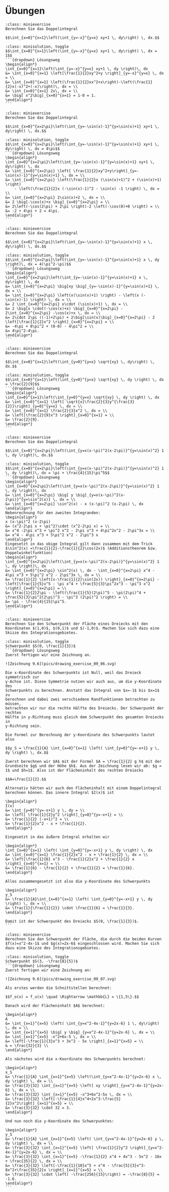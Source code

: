 # Übungen

```{admonition} Übung 9.1
:class: miniexercise
Berechnen Sie das Doppelintegral 

$$\int_{x=0}^{x=1}\left(\int_{y=-x}^{y=x} xy+1 \, dy\right) \, dx.$$
```
````{admonition} Lösung
:class: minisolution, toggle
$$\int_{x=0}^{x=1}\left(\int_{y=-x}^{y=x} xy+1 \, dy\right) \, dx = 1$$
```{dropdown} Lösungsweg
\begin{align*}
\int_{x=0}^{x=1}\left(\int_{y=-x}^{y=x} xy+1 \, dy \right)\, dx 
&= \int_{x=0}^{x=1} \left[\frac{1}{2}xy^2+y \right]_{y=-x}^{y=x} \, dx = \\
&= \int_{x=0}^{x=1} \left(\frac{1}{2}xx^2+x\right)-\left(\frac{1}{2}x(-x)^2+(-x)\right)\, dx = \\
&= \int_{x=0}^{x=1} 2x\, dx = \\
&= \big[ x^2\big]_{x=0}^{x=1} = 1-0 = 1.
\end{align*}
```
````

```{admonition} Übung 9.2
:class: miniexercise
Berechnen Sie das Doppelintegral 

$$\int_{x=0}^{x=2\pi}\left(\int_{y=-\sin(x)-1}^{y=\sin(x)+1} xy+1 \, dy\right) \, dx.$$
```
````{admonition} Lösung
:class: minisolution, toggle
$$\int_{x=0}^{x=2\pi}\left(\int_{y=-\sin(x)-1}^{y=\sin(x)+1} xy+1 \, dy\right) \, dx = 4\pi$$
```{dropdown} Lösungsweg
\begin{align*}
\int_{x=0}^{x=2\pi}\left(\int_{y=-\sin(x)-1}^{y=\sin(x)+1} xy+1 \, dy\right) \, dx
&= \int_{x=0}^{x=2\pi} \left[ \frac{1}{2}xy^2+y\right]_{y=-\sin(x)-1}^{y=\sin(x)+1} \, dx = \\
&= \int_{x=0}^{x=2\pi} \left(\frac{1}{2}x (\sin(x)+1)^2 + (\sin(x)+1) \right) 
    - \left(\frac{1}{2}x (-\sin(x)-1)^2 - \sin(x) -1 \right) \, dx = \\
&= \int_{x=0}^{x=2\pi} 2\sin(x)+2 \, dx = \\
&= 2 \big[-\cos(x)+x \big]_{x=0}^{x=2\pi} = \\
&= 2\left(-\cos(2\pi) + 2\pi \right)-2 \left(-\cos(0)+0 \right) = \\
&= -2 + 4\pi + 2 = 4\pi.    
\end{align*}
```
````

```{admonition} Übung 9.3
:class: miniexercise
Berechnen Sie das Doppelintegral 

$$\int_{x=0}^{x=2\pi}\left(\int_{y=-\sin(x)-1}^{y=\sin(x)+1} x \, dy\right) \, dx.$$
```
````{admonition} Lösung
:class: minisolution, toggle
$$\int_{x=0}^{x=2\pi}\left(\int_{y=-\sin(x)-1}^{y=\sin(x)+1} x \, dy \right)\, dx = 4(\pi^2-\pi)$$
```{dropdown} Lösungsweg
\begin{align*}
\int_{x=0}^{x=2\pi}\left(\int_{y=-\sin(x)-1}^{y=\sin(x)+1} x \, dy\right) \, dx
&= \int_{x=0}^{x=2\pi} \big[xy \big]_{y=-\sin(x)-1}^{y=\sin(x)+1} \, dx = \\
&= \int_{x=0}^{x=2\pi} \left(x(\sin(x)+1) \right) - \left(x (-\sin(x)-1) \right) \, dx = \\
&= 2 \int_{x=0}^{x=2\pi} x\cdot (\sin(x)+1) \, dx = \\
&= 2 \big[x \cdot(-\cos(x)+x) \big]_{x=0}^{x=2\pi} - 2\int_{x=0}^{x=2\pi} -\cos(x)+x \, dx = \\
&= 2\cdot 2\pi ((-1)+2\pi) + 2\big[\sin(x)\big]_{x=0}^{x=2\pi} - 2 \left[\frac{1}{2}x^2 \right]_{x=0}^{x=2\pi} = \\
&= -4\pi + 8\pi^2 + (0-0) - 4\pi^2 = \\
&= 4\pi^2-4\pi.
\end{align*}
```
````

```{admonition} Übung 9.4
:class: miniexercise
Berechnen Sie das Doppelintegral 

$$\int_{x=0}^{x=1}\left(\int_{y=0}^{y=x} \sqrt{xy} \, dy\right) \, dx.$$
```
````{admonition} Lösung
:class: minisolution, toggle
$$\int_{x=0}^{x=1}\left(\int_{y=0}^{y=x} \sqrt{xy} \, dy \right) \, dx = \frac{2}{9}$$
```{dropdown} Lösungsweg
\begin{align*}
\int_{x=0}^{x=1}\left(\int_{y=0}^{y=x} \sqrt{xy} \, dy \right) \, dx 
&= \int_{x=0}^{x=1} \left[ \sqrt{x}\frac{2}{3}y^{\frac{3}{2}}\right]_{y=0}^{y=x} \, dx = \\
&= \int_{x=0}^{x=1} \frac{2}{3}x^2 \, dx = \\
&= \left[\frac{2}{9}x^3 \right]_{x=0}^{x=1} = \\
&= \frac{2}{9}.
\end{align*}
```
````

```{admonition} Übung 9.5
:class: miniexercise
Berechnen Sie das Doppelintegral 

$$\int_{x=0}^{x=2\pi}\left(\int_{y=x(x-\pi)^2(x-2\pi)}^{y=\sin(x)^2} 1 \, dy \right)\, dx.$$
```
````{admonition} Lösung
:class: minisolution, toggle
$$\int_{x=0}^{x=2\pi}\left(\int_{y=x(x-\pi)^2(x-2\pi)}^{y=\sin(x)^2} 1 \, dy \right)\, dx = \pi + \frac{4}{15}\pi^5$$
```{dropdown} Lösungsweg
\begin{align*}
\int_{x=0}^{x=2\pi}\left(\int_{y=x(x-\pi)^2(x-2\pi)}^{y=\sin(x)^2} 1 \, dy \right)\, dx
&= \int_{x=0}^{x=2\pi} \big[ y \big]_{y=x(x-\pi)^2(x-2\pi)}^{y=\sin^2(x)} \, dx = \\
&= \int_{x=0}^{x=2\pi} \sin^2(x) - x (x-\pi)^2 (x-2\pi) \, dx
\end{align*}
Nebenrechnung für den zweiten Integranden:
\begin{align*}
x (x-\pi)^2 (x-2\pi) 
&= (x^2-2\pi x + \pi^2)\cdot (x^2-2\pi x) = \\
&= x^4 -2\pi x^3 + \pi^2 x^2 - 2\pi x^3 + 4\pi^2x^2 - 2\pi^3x = \\
&= x^4 - 4\pi x^3 + 5\pi^2 x^2 - 2\pi^3 x 
\end{align*}
Eingesetzt in das obige Integral gilt dann zusammen mit dem Trick $\sin^2(x) =\frac{1}{2}-\frac{1}{2}\cos(2x)$ (Additionstheorem bzw. Doppelwinkelfunktion)
\begin{align*}
\int_{x=0}^{x=2\pi}\left(\int_{y=x(x-\pi)^2(x-2\pi)}^{y=\sin(x)^2} 1 \, dy \right)\, dx
&= \int_{x=0}^{x=2\pi} \sin^2(x) \, dx - \int_{x=0}^{x=2\pi} x^4 - 4\pi x^3 + 5\pi^2 x^2 - 2\pi^3x \, dx = \\
&= \frac{1}{2} \left[x-\frac{1}{2}\sin(2x)) \right]_{x=0}^{x=2\pi} - \left[\frac{1}{5}x^5 - \pi x^4 + \frac{5}{3}\pi^2x^3 - \pi^3 x^2 \right]_{x=0}^{x=2\pi} = \\
&= \frac{1}{2}2\pi - \left(\frac{1}{5}(2\pi)^5 - \pi(2\pi)^4 + \frac{5}{3}\pi^2(2\pi)^3 - \pi^3 (2\pi)^2 \right) = \\
&= \pi - \frac{4}{15}\pi^5. 
\end{align*}
```
````

```{admonition} Übung 9.6
:class: miniexercise
Berechnen Sie den Schwerpunkt der Fläche eines Dreiecks mit den Koordinaten $(1,0)$, $(0,1)$ und $(-1,0)$. Machen Sie sich dazu eine Skizze des Integrationsgebietes.
```
````{admonition} Lösung
:class: minisolution, toggle
Schwerpunkt $S(0, \frac{1}{3})$
```{dropdown} Lösungsweg
Zuerst fertigen wir eine Zeichnung an.

![Zeichnung 9.6](pics/drawing_exercise_09_06.svg)

Die x-Koordinate des Schwerpunkts ist Null, weil das Dreieck symmetrisch zur
y-Achse ist. Diese Symmetrie nutzen wir auch aus, um die y-Koordinate des
Schwerpunkts zu berechnen. Anstatt das Integral von $x=-1$ bis $x=1$ zu
berechnen und dabei zwei verschiedene Randfunktionen betrachten zu müssen,
betrachten wir nur die rechte Hälfte des Dreiecks. Der Schwerpunkt der rechten
Hälfte in y-Richtung muss gleich dem Schwerpunkt des gesamten Dreiecks in
y-Richtung sein.

Die Formel zur Berechnung der y-Koordinate des Schwerpunkts lautet also

$$y_S = \frac{1}{A} \int_{x=0}^{x=1} \left( \int_{y=0}^{y=-x+1} y \, dy \right) \, dx.$$

Zuerst berechnen wir $A$ mit der Formel $A = \frac{1}{2} g h$ mit der Grundseite $g$ und der Höhe $h$. Aus der Zeichnung lesen wir ab: $g = 1$ und $h=1$. Also ist der Flächeninhalt des rechten Dreiecks 

$$A=\frac{1}{2}.$$

Alternativ hätten wir auch den Flächeninhalt mit einem Doppelintegral berechnen können. Das innere Integral $I(x)$ ist

\begin{align*}
I(x) 
&= \int_{y=0}^{y=-x+1} y \, dy = \\
&= \left[ \frac{1}{2}y^2 \right]_{y=0}^{y=-x+1} = \\
&= \frac{1}{2} (-x+1)^2 = \\
&= \frac{1}{2}x^2 - x + \frac{1}{2}. 
\end{align*}

Eingesetzt in das äußere Integral erhalten wir

\begin{align*}
\int_{x=0}^{x=1} \left( \int_{y=0}^{y=-x+1} y \, dy \right) \, dx
&= \int_{x=0}^{x=1} \frac{1}{2}x^2 - x + \frac{1}{2} \, dx = \\
&= \left[\frac{1}{6} x^3 - \frac{1}{2}x^2 + \frac{1}{2} x \right]_{x=0}^{x=1} = \\
&= \frac{1}{6} - \frac{1}{2} + \frac{1}{2} = \frac{1}{6}.
\end{align*}

Alles zusammengesetzt ist also die y-Koordinate des Schwerpunkts

\begin{align*}
y_S 
&= \frac{1}{A}\int_{x=0}^{x=1} \left( \int_{y=0}^{y=-x+1} y \, dy \right) \, dx = \\
&= \frac{1}{\frac{1}{2}} \cdot \frac{1}{6} = \frac{1}{3}.
\end{align*}

Damit ist der Schwerpunkt des Dreiecks $S(0, \frac{1}{3})$.
```
````

```{admonition} Übung 9.7
:class: miniexercise
Berechnen Sie den Schwerpunkt der Fläche, die durch die beiden Kurven $f(x)=x^2-4x-1$ und $g(x)=2x-6$ eingeschlossen wird. Machen Sie sich dazu eine Skizze des Integrationsgebietes. 
```
````{admonition} Lösung
:class: minisolution, toggle
Schwerpunkt $S(3, -\frac{8}{5})$
```{dropdown} Lösungsweg
Zuerst fertigen wir eine Zeichnung an:

![Zeichnung 9.6](pics/drawing_exercise_09_07.svg)

Als erstes werden die Schnittstellen berechnet:

$$f_o(x) = f_u(x) \quad \Rightarrow \mathbb{L} = \{1,5\}.$$

Danach wird der Flächeninhalt $A$ berechnet:

\begin{align*}
A 
&= \int_{x=1}^{x=5} \left( \int_{y=x^2-4x-1}^{y=2x-6} 1 \, dy\right) \, dx = \\
&= \int_{x=1}^{x=5} \big[ y \big]_{y=x^2-4x-1}^{y=2x-6} \, dx = \\
&= \int_{x=1}^{x=5} -x^2+6x-5 \, dx = \\
&= \left[-\frac{1}{3}x^3 + 3x^2 - 5x \right]_{x=1}^{x=5} = \\
& = \frac{32}{3} \\
\end{align*}

Als nächstes wird die x-Koordinate des Schwerpunkts berechnet:

\begin{align*}
x_S 
&= \frac{1}{A} \int_{x=1}^{x=5} \left(\int_{y=x^2-4x-1}^{y=2x-6} x \, dy \right) \, dx = \\
&= \frac{3}{32} \int_{x=1}^{x=5} \left[ xy \right]_{y=x^2-4x-1}^{y=2x-6} \, dx = \\
&= \frac{3}{32} \int_{x=1}^{x=5} -x^3+6x^2-5x \, dx = \\
&= \frac{3}{32} \left[-\frac{1}{4}x^4+2x^3-\frac{5}{2}x^2\right]_{x=1}^{x=5} = \\
&= \frac{3}{32} \cdot 32 = 3.
\end{align*}

Und nun noch die y-Koordinate des Schwerpunktes:

\begin{align*}
y_S 
&= \frac{1}{A} \int_{x=1}^{x=5} \left( \int_{y=x^2-4x-1}^{y=2x-6} y \, dy \right) \, dx = \\
&= \frac{3}{32} \int_{x=1}^{x=5} \left[ \frac{1}{2}y^2 \right]_{y=x^2-4x-1}^{y=2x-6} \, dx = \\
&= \frac{3}{32} \int_{x=1}^{x=5} -\frac{1}{2} x^4 + 4x^3 - 5x^2 - 16x + \frac{35}{2} \, dx = \\
&= \frac{3}{32} \left[-\frac{1}{10}x^5 + x^4 - \frac{5}{3}x^3-8x^2+\frac{35}{2}x \right]_{x=1}^{x=5} = \\
&= \frac{3}{32} \cdot \left( -\frac{256}{15}\right) = -\frac{8}{5} = -1.6.
\end{align*}
```
````













